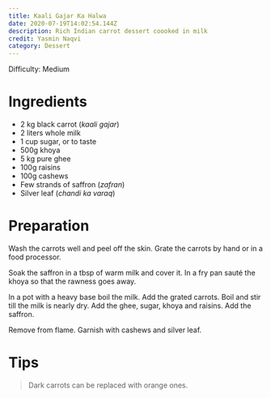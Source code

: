 ```yaml
---
title: Kaali Gajar Ka Halwa
date: 2020-07-19T14:02:54.144Z
description: Rich Indian carrot dessert coooked in milk
credit: Yasmin Naqvi
category: Dessert
---
```

Difficulty: Medium

# Ingredients

* 2 kg black carrot (_kaali gajar_)
* 2 liters whole milk
* 1 cup sugar, or to taste
* 500g khoya
* 5 kg pure ghee
* 100g raisins
* 100g cashews
* Few strands of saffron (_zafran_)
* Silver leaf (_chandi ka varaq_)

# Preparation
Wash the carrots well and peel off the skin. Grate the carrots by hand or in a food processor.

Soak the saffron in a tbsp of warm milk and cover it. In a fry pan sauté the khoya so that the rawness goes away.

In a pot with a heavy base boil the milk. Add the grated carrots. Boil and stir till the milk is nearly dry. Add the ghee, sugar, khoya and raisins. Add the saffron.

Remove from flame. Garnish with cashews and silver leaf.

# Tips
> Dark carrots can be replaced with orange ones.
